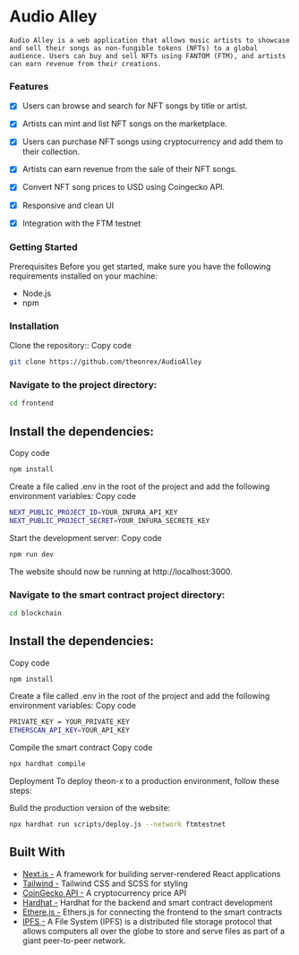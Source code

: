 # Audio Alley


` Audio Alley is a web application that allows music artists to showcase and sell their songs as non-fungible tokens (NFTs) to a global audience. Users can buy and sell NFTs using FANTOM (FTM), and artists can earn revenue from their creations. `

### Features
- [x] Users can browse and search for NFT songs by title or artist.
- [x] Artists can mint and list NFT songs on the marketplace.
- [x] Users can purchase NFT songs using cryptocurrency and add them to their collection.
- [x] Artists can earn revenue from the sale of their NFT songs.
- [x] Convert NFT song prices to USD using Coingecko API.
- [x] Responsive and clean UI
- [x] Integration with the FTM testnet



### Getting Started
Prerequisites
Before you get started, make sure you have the following requirements installed on your machine:

- Node.js
- npm
### Installation
Clone the repository::
Copy code
   ```sh
git clone https://github.com/theonrex/AudioAlley 

```

### Navigate to the project directory:

```sh
cd frontend

```
 ## Install the dependencies:
Copy code
```sh
npm install

```
Create a file called .env in the root of the project and add the following environment variables:
Copy code
```sh
NEXT_PUBLIC_PROJECT_ID=YOUR_INFURA_API_KEY
NEXT_PUBLIC_PROJECT_SECRET=YOUR_INFURA_SECRETE_KEY

```

Start the development server:
Copy code
```sh
npm run dev

```
The website should now be running at http://localhost:3000.

### Navigate to the smart contract project directory:

```sh
cd blockchain

```
 ## Install the dependencies:
Copy code
```sh
npm install

```
Create a file called .env in the root of the project and add the following environment variables:
Copy code
```sh
PRIVATE_KEY = YOUR_PRIVATE_KEY
ETHERSCAN_API_KEY=YOUR_API_KEY

```

Compile the smart contract
Copy code
```sh
npx hardhat compile

```

Deployment
To deploy theon-x to a production environment, follow these steps:

Build the production version of the website:
```sh
npx hardhat run scripts/deploy.js --network ftmtestnet


```

## Built With
* [Next.js -](https://nextjs.org/)  A framework for building server-rendered React applications
* [Tailwind -](https://tailwindcss.com/) Tailwind CSS and SCSS for styling
* [CoinGecko API -](https://www.coingecko.com/api/documentations/v3) A cryptocurrency price API
* [Hardhat -](https://hardhat.org/) Hardhat for the backend and smart contract development
* [ Ethere.js -](https://github.com/ethers-io/ethers.js/) Ethers.js for connecting the frontend to the smart contracts
* [ IPFS  -](https://github.com/ipfs/ipfs) A File System (IPFS) is a distributed file storage protocol that allows computers all over the globe to store and serve files as part of a giant peer-to-peer network.





